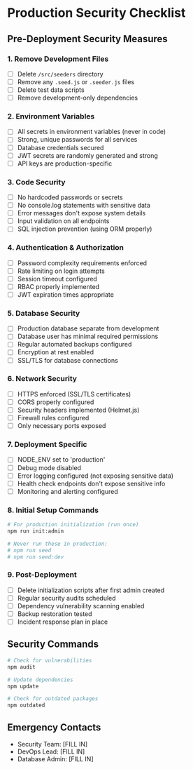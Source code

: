 # Production Security Checklist

## Pre-Deployment Security Measures

### 1. Remove Development Files
- [ ] Delete `/src/seeders` directory
- [ ] Remove any `.seed.js` or `.seeder.js` files
- [ ] Delete test data scripts
- [ ] Remove development-only dependencies

### 2. Environment Variables
- [ ] All secrets in environment variables (never in code)
- [ ] Strong, unique passwords for all services
- [ ] Database credentials secured
- [ ] JWT secrets are randomly generated and strong
- [ ] API keys are production-specific

### 3. Code Security
- [ ] No hardcoded passwords or secrets
- [ ] No console.log statements with sensitive data
- [ ] Error messages don't expose system details
- [ ] Input validation on all endpoints
- [ ] SQL injection prevention (using ORM properly)

### 4. Authentication & Authorization
- [ ] Password complexity requirements enforced
- [ ] Rate limiting on login attempts
- [ ] Session timeout configured
- [ ] RBAC properly implemented
- [ ] JWT expiration times appropriate

### 5. Database Security
- [ ] Production database separate from development
- [ ] Database user has minimal required permissions
- [ ] Regular automated backups configured
- [ ] Encryption at rest enabled
- [ ] SSL/TLS for database connections

### 6. Network Security
- [ ] HTTPS enforced (SSL/TLS certificates)
- [ ] CORS properly configured
- [ ] Security headers implemented (Helmet.js)
- [ ] Firewall rules configured
- [ ] Only necessary ports exposed

### 7. Deployment Specific
- [ ] NODE_ENV set to 'production'
- [ ] Debug mode disabled
- [ ] Error logging configured (not exposing sensitive data)
- [ ] Health check endpoints don't expose sensitive info
- [ ] Monitoring and alerting configured

### 8. Initial Setup Commands

```bash
# For production initialization (run once)
npm run init:admin

# Never run these in production:
# npm run seed
# npm run seed:dev
```

### 9. Post-Deployment
- [ ] Delete initialization scripts after first admin created
- [ ] Regular security audits scheduled
- [ ] Dependency vulnerability scanning enabled
- [ ] Backup restoration tested
- [ ] Incident response plan in place

## Security Commands

```bash
# Check for vulnerabilities
npm audit

# Update dependencies
npm update

# Check for outdated packages
npm outdated
```

## Emergency Contacts
- Security Team: [FILL IN]
- DevOps Lead: [FILL IN]
- Database Admin: [FILL IN]

